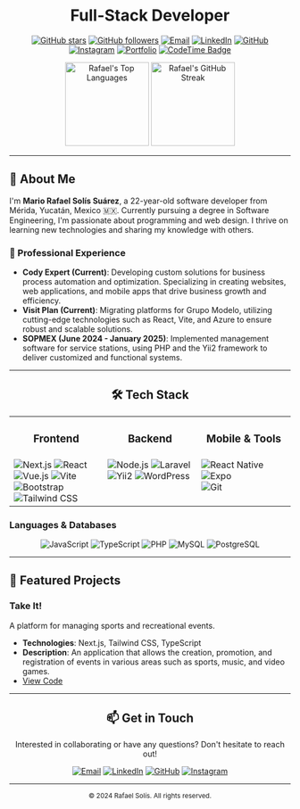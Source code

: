 <div align="center">
  <h1>Full-Stack Developer</h1>
  
  [![GitHub stars](https://img.shields.io/github/stars/Rafaelx-ss?style=for-the-badge)](https://github.com/Rafaelx-ss)
  [![GitHub followers](https://img.shields.io/github/followers/Rafaelx-ss?style=for-the-badge&logo=github)](https://github.com/Rafaelx-ss)
  [![Email](https://img.shields.io/badge/Email-D14836?style=for-the-badge&logo=gmail&logoColor=white)](mailto:mxrafael.solis@gmail.com)
  [![LinkedIn](https://img.shields.io/badge/LinkedIn-0077B5?style=for-the-badge&logo=linkedin&logoColor=white)](https://www.linkedin.com/in/rafaelxs)
  [![GitHub](https://img.shields.io/badge/GitHub-181717?style=for-the-badge&logo=github&logoColor=white)](https://github.com/Rafaelx-ss)
  [![Instagram](https://img.shields.io/badge/Instagram-E4405F?style=for-the-badge&logo=instagram&logoColor=white)](https://www.instagram.com/rafaelx.ss/)
  [![Portfolio](https://img.shields.io/badge/Portfolio-121212?style=for-the-badge&logo=vercel&logoColor=white)](https://portafolio-rafaelx.vercel.app/)
  [![CodeTime Badge](https://img.shields.io/endpoint?style=for-the-badge&color=222&url=https%3A%2F%2Fapi.codetime.dev%2Fshield%3Fid%3D29964%26project%3D%26in=0)](https://codetime.dev)

  <!-- Stats -->
  <p>
    <img src="https://github-readme-stats.vercel.app/api/top-langs/?username=Rafaelx-ss&layout=compact&theme=radical" alt="Rafael's Top Languages" height="150" />
    <img src="https://github-readme-streak-stats.herokuapp.com/?user=Rafaelx-ss&theme=radical" alt="Rafael's GitHub Streak" height="150" />
  </p>
</div>


---

## 🚀 About Me

I'm **Mario Rafael Solís Suárez**, a 22-year-old software developer from Mérida, Yucatán, Mexico 🇲🇽. Currently pursuing a degree in Software Engineering, I'm passionate about programming and web design. I thrive on learning new technologies and sharing my knowledge with others.

### 💼 Professional Experience

- **Cody Expert (Current)**: Developing custom solutions for business process automation and optimization. Specializing in creating websites, web applications, and mobile apps that drive business growth and efficiency.
- **Visit Plan (Current)**: Migrating platforms for Grupo Modelo, utilizing cutting-edge technologies such as React, Vite, and Azure to ensure robust and scalable solutions.
- **SOPMEX (June 2024 - January 2025)**: Implemented management software for service stations, using PHP and the Yii2 framework to deliver customized and functional systems.

---

<div align="center">
  <h2>🛠️ Tech Stack</h2>
</div>

<table align="center">
  <tr>
    <td align="center" width="33%"><h3>Frontend</h3></td>
    <td align="center" width="33%"><h3>Backend</h3></td>
    <td align="center" width="33%"><h3>Mobile & Tools</h3></td>
  </tr>
  <tr valign="top">
    <td>
     <img src="https://img.shields.io/badge/Next.js-000000?style=for-the-badge&logo=next.js&logoColor=white" alt="Next.js"/>
     <img src="https://img.shields.io/badge/React-20232A?style=for-the-badge&logo=react&logoColor=61DAFB" alt="React"/><br>
     <img src="https://img.shields.io/badge/Vue.js-35495E?style=for-the-badge&logo=vue.js&logoColor=4FC08D" alt="Vue.js"/>
     <img src="https://img.shields.io/badge/Vite-646CFF?style=for-the-badge&logo=vite&logoColor=white" alt="Vite"/><br>
     <img src="https://img.shields.io/badge/Bootstrap-563D7C?style=for-the-badge&logo=bootstrap&logoColor=white" alt="Bootstrap"/>
     <img src="https://img.shields.io/badge/Tailwind_CSS-38B2AC?style=for-the-badge&logo=tailwind-css&logoColor=white" alt="Tailwind CSS"/>
    </td>
    <td>
      <img src="https://img.shields.io/badge/Node.js-43853D?style=for-the-badge&logo=node.js&logoColor=white" alt="Node.js"/>
      <img src="https://img.shields.io/badge/Laravel-FF2D20?style=for-the-badge&logo=laravel&logoColor=white" alt="Laravel"/><br>
      <img src="https://img.shields.io/badge/Yii2-00979D?style=for-the-badge&logo=php&logoColor=white" alt="Yii2"/>
      <img src="https://img.shields.io/badge/WordPress-21759B?style=for-the-badge&logo=wordpress&logoColor=white" alt="WordPress"/>
    </td>
    <td>
      <img src="https://img.shields.io/badge/React_Native-20232A?style=for-the-badge&logo=react&logoColor=61DAFB" alt="React Native"/>
      <img src="https://img.shields.io/badge/Expo-000020?style=for-the-badge&logo=expo&logoColor=white" alt="Expo"/><br>
      <img src="https://img.shields.io/badge/Git-F05032?style=for-the-badge&logo=git&logoColor=white" alt="Git"/>
    </td>
  </tr>
</table>

### Languages & Databases
<p align="center">
  <img src="https://img.shields.io/badge/JavaScript-F7DF1E?style=for-the-badge&logo=javascript&logoColor=black" alt="JavaScript"/>
  <img src="https://img.shields.io/badge/TypeScript-007ACC?style=for-the-badge&logo=typescript&logoColor=white" alt="TypeScript"/>
  <img src="https://img.shields.io/badge/PHP-777BB4?style=for-the-badge&logo=php&logoColor=white" alt="PHP"/>
  <img src="https://img.shields.io/badge/MySQL-00000F?style=for-the-badge&logo=mysql&logoColor=white" alt="MySQL"/>
  <img src="https://img.shields.io/badge/PostgreSQL-336791?style=for-the-badge&logo=postgresql&logoColor=white" alt="PostgreSQL"/>
</p>

---

## 📂 Featured Projects

### Take It!
A platform for managing sports and recreational events.

- **Technologies**: Next.js, Tailwind CSS, TypeScript
- **Description**: An application that allows the creation, promotion, and registration of events in various areas such as sports, music, and video games.
- [View Code](https://github.com/Rafaelx-ss/TakeIt)
---

<div align="center">
  <h2>📫 Get in Touch</h2>
  <p>Interested in collaborating or have any questions? Don't hesitate to reach out!</p>
  
  [![Email](https://img.shields.io/badge/Email-D14836?style=for-the-badge&logo=gmail&logoColor=white)](mailto:mxrafael.solis@gmail.com)
  [![LinkedIn](https://img.shields.io/badge/LinkedIn-0077B5?style=for-the-badge&logo=linkedin&logoColor=white)](https://www.linkedin.com/in/rafaelxs)
  [![GitHub](https://img.shields.io/badge/GitHub-181717?style=for-the-badge&logo=github&logoColor=white)](https://github.com/Rafaelx-ss)
  [![Instagram](https://img.shields.io/badge/Instagram-E4405F?style=for-the-badge&logo=instagram&logoColor=white)](https://www.instagram.com/rafaelx.ss/)
</div>

---

<div align="center">
  <sub>© 2024 Rafael Solís. All rights reserved.</sub>
</div>
